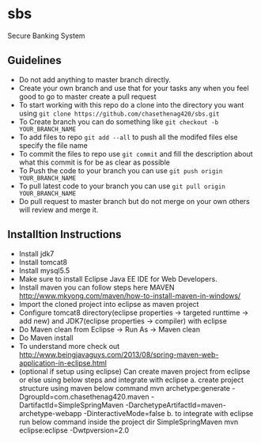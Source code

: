 # sbs
Secure Banking System

## Guidelines
* Do not add anything to master branch directly.
* Create your own branch and use that for your tasks any when you feel good to go to master create a pull request
* To start working with this repo do a clone into the directory you want using `git clone https://github.com/chasethenag420/sbs.git`
* To Create branch you can do something like `git checkout -b YOUR_BRANCH_NAME`
* To add files to repo `git add --all` to push all the modifed files else specify the file name
* To commit the files to repo use `git commit` and fill the description about what this commit is for be as clear as possible
* To Push the code to your branch you can use `git push origin YOUR_BRANCH_NAME`
* To pull latest code to your branch you can use `git pull origin YOUR_BRANCH_NAME`
* Do pull request to master branch but do not merge on your own others will review and merge it.

## Installtion Instructions

* Install jdk7
* Install tomcat8
* Install mysql5.5
* Make sure to install Eclipse Java EE IDE for Web Developers.
* Install maven  you can follow steps here MAVEN http://www.mkyong.com/maven/how-to-install-maven-in-windows/
* Import the cloned project into eclipse as maven project
* Configure tomcat8 directory(eclipse properties -> targeted runttime -> add new) and JDK7(eclipse properties -> compiler) with eclipse
* Do Maven clean from Eclipse -> Run As -> Maven clean
* Do Maven install 
* To understand more check out http://www.beingjavaguys.com/2013/08/spring-maven-web-application-in-eclipse.html
* (optional if setup using eclipse) Can create maven project from eclipse or else using below steps and integrate with eclipse
	a. create project structure using maven below command
		mvn archetype:generate -DgroupId=com.chasethenag420.maven -DartifactId=SimpleSpringMaven -DarchetypeArtifactId=maven-archetype-webapp -DinteractiveMode=false
	b. to integrate with eclipse run below command inside the project dir SimpleSpringMaven
		mvn eclipse:eclipse -Dwtpversion=2.0
